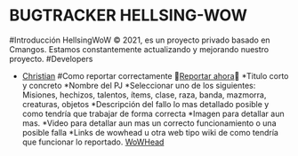 # BUGTRACKER HELLSING-WOW
#Introducción
HellsingWoW © 2021, es un proyecto privado basado en Cmangos. Estamos constantemente actualizando y mejorando nuestro proyecto.
#Developers
* [Christian](https://github.com/avirax1994)
#Como reportar correctamente 
🔴[Reportar ahora](https://github.com/avirax94/Hellsing-WoW/issues)🔴
*Titulo corto y concreto
*Nombre del PJ
*Seleccionar uno de los siguientes: Misiones, hechizos, talentos, ítems, clase, raza, banda, mazmorra, creaturas, objetos
*Descripción del fallo lo mas detallado posible y como tendría que trabajar de forma correcta
*Imagen para detallar aun mas.
*Video para detallar aun mas un correcto funcionamiento o una posible falla
*Links de wowhead u otra web tipo wiki de como tendría que funcionar lo reportado.
                     [WoWHead](https://es.tbc.wowhead.com/)
